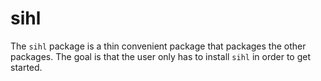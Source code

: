 # sihl

The `sihl` package is a thin convenient package that packages the other packages. The goal is that the user only has to install `sihl` in order to get started.
